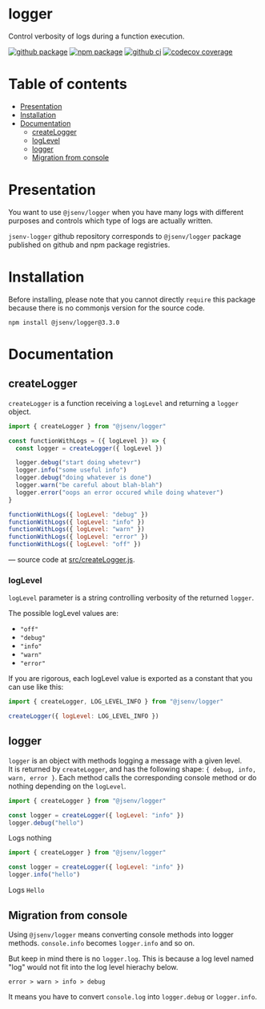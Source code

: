 # logger

Control verbosity of logs during a function execution.

[![github package](https://img.shields.io/github/package-json/v/jsenv/jsenv-logger.svg?logo=github&label=package)](https://github.com/jsenv/jsenv-logger/packages)
[![npm package](https://img.shields.io/npm/v/@jsenv/logger.svg?logo=npm&label=package)](https://www.npmjs.com/package/@jsenv/logger)
[![github ci](https://github.com/jsenv/jsenv-logger/workflows/ci/badge.svg)](https://github.com/jsenv/jsenv-logger/actions?workflow=ci)
[![codecov coverage](https://codecov.io/gh/jsenv/jsenv-logger/branch/master/graph/badge.svg)](https://codecov.io/gh/jsenv/jsenv-logger)

# Table of contents

- [Presentation](#Presentation)
- [Installation](#installation)
- [Documentation](#usage)
  - [createLogger](#createLogger)
  - [logLevel](#logLevel)
  - [logger](#logger)
  - [Migration from console](#migration-from-console)

# Presentation

You want to use `@jsenv/logger` when you have many logs with different purposes and controls which type of logs are actually written.

`jsenv-logger` github repository corresponds to `@jsenv/logger` package published on github and npm package registries.

# Installation

Before installing, please note that you cannot directly `require` this package because there is no commonjs version for the source code.

```console
npm install @jsenv/logger@3.3.0
```

# Documentation

## createLogger

`createLogger` is a function receiving a `logLevel` and returning a `logger` object.

```js
import { createLogger } from "@jsenv/logger"

const functionWithLogs = ({ logLevel }) => {
  const logger = createLogger({ logLevel })

  logger.debug("start doing whetevr")
  logger.info("some useful info")
  logger.debug("doing whatever is done")
  logger.warn("be careful about blah-blah")
  logger.error("oops an error occured while doing whatever")
}

functionWithLogs({ logLevel: "debug" })
functionWithLogs({ logLevel: "info" })
functionWithLogs({ logLevel: "warn" })
functionWithLogs({ logLevel: "error" })
functionWithLogs({ logLevel: "off" })
```

— source code at [src/createLogger.js](./src/createLogger.js).

### logLevel

`logLevel` parameter is a string controlling verbosity of the returned `logger`.

The possible logLevel values are:

- `"off"`
- `"debug"`
- `"info"`
- `"warn"`
- `"error"`

If you are rigorous, each logLevel value is exported as a constant that you can use like this:

```js
import { createLogger, LOG_LEVEL_INFO } from "@jsenv/logger"

createLogger({ logLevel: LOG_LEVEL_INFO })
```

## logger

`logger` is an object with methods logging a message with a given level.<br />
It is returned by `createLogger`, and has the following shape: `{ debug, info, warn, error }`. Each method calls the corresponding console method or do nothing depending on the `logLevel`.

```js
import { createLogger } from "@jsenv/logger"

const logger = createLogger({ logLevel: "info" })
logger.debug("hello")
```

Logs nothing

```js
import { createLogger } from "@jsenv/logger"

const logger = createLogger({ logLevel: "info" })
logger.info("hello")
```

Logs `Hello`

## Migration from console

Using `@jsenv/logger` means converting console methods into logger methods. `console.info` becomes `logger.info` and so on.

But keep in mind there is no `logger.log`. This is because a log level named "log" would not fit into the log level hierachy below.

```
error > warn > info > debug
```

It means you have to convert `console.log` into `logger.debug` or `logger.info`.
